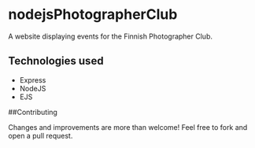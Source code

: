 # nodejsPhotographerClub

A website displaying events for the Finnish Photographer Club.


## Technologies used 
*  Express
*  NodeJS
*  EJS

##Contributing

Changes and improvements are more than welcome! Feel free to fork and open a pull request.

